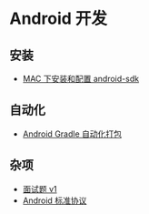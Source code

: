 # Android 开发

## 安装

- [MAC 下安装和配置 android-sdk](./install-sdk-at-mac.md)

## 自动化

- [Android Gradle 自动化打包](./auto-build-use-gradle.md)

## 杂项

- [面试题 v1](./interview-question-v1.md)
- [Android 标准协议](./schema.md)